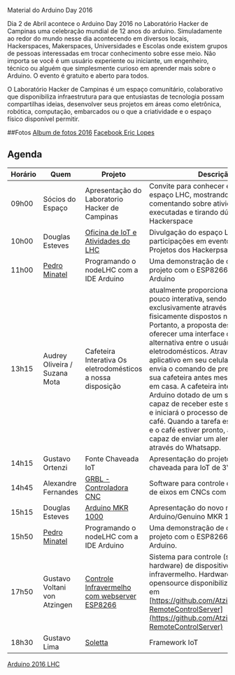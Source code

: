 Material do Arduino Day 2016

Dia 2 de Abril acontece o Arduino Day 2016 no Laboratório Hacker de Campinas uma celebração mundial de 12 anos do arduino. Simuladamente ao redor do mundo nesse dia acontecendo em diversos locais, Hackerspaces, Makerspaces, Universidades e Escolas onde existem grupos de pessoas interessadas em trocar conhecimento sobre esse meio.
Não importa se você é um usuário experiente ou iniciante, um engenheiro, técnico ou alguém que simplesmente curioso em aprender mais sobre o Arduino. O evento é gratuito e aberto para todos.

O Laboratório Hacker de Campinas é um espaço comunitário, colaborativo que disponibiliza infraestrutura para que entusiastas de tecnologia possam compartilhas ideias, desenvolver seus projetos em áreas como eletrônica, robótica, computação, embarcados ou o que a criatividade e o espaço físico disponível permitir.

##Fotos
[Album de fotos 2016](https://www.flickr.com/photos/22173788@N05/sets/72157666624565461/)
[Facebook Eric Lopes](https://www.facebook.com/eric.oliveira.lopes/media_set?set=a.959699694107114&type=1&l=920cf06785)

## Agenda

| Horário         | Quem	| Projeto |  Descrição |
| --- | --- | --- | --- |
|09h00|Sócios do Espaço|Apresentação do Laboratorio Hacker de Campinas	|Convite para conhecer e participar do espaço LHC, mostrando os espaços, comentando sobre atividades executadas e tirando dúvida sobre Hackerspace|
|10h00|Douglas Esteves|[Oficina de IoT e Atividades do LHC](https://pt.slideshare.net/douglasesteves/apresentao-do-lhc)|Divulgação do espaço LHC, participações em eventos e oficinas, Projetos dos Hackerpsace.|
|11h00|[Pedro Minatel](http://pedrominatel.com.br)|Programando o nodeLHC com a IDE Arduino|Uma demonstração de como criar um projeto com o ESP8266 com a IDE Arduino|
|13h15|Audrey Oliveira / Suzana Mota	|Cafeteira Interativa	Os eletrodomésticos a nossa disposição | atualmente proporciona uma interação pouco interativa, sendo realizadas exclusivamente através de botões fisicamente dispostos no aparelho. Portanto, a proposta deste projeto é oferecer uma interface de comunicação alternativa entre o usuário e seus eletrodomésticos. Através de um aplicativo em seu celular, o usuário, envia o comando de preparar café para sua cafeteira antes mesmo de chegar em casa. A cafeteira integrada a um Arduino dotado de um shield Wifi, será capaz de receber este sinal de ativação e iniciará o processo de preparação do café. Quando a tarefa estiver terminada e o café estiver pronto, a cafeteira será capaz de enviar um alerta ao usuário através do Whatsapp.
|14h15|Gustavo Ortenzi|	Fonte Chaveada IoT|	Apresentação do projeto da fonte chaveada para IoT de 3V3.
|14h45|Alexandre Fernandes|	[GRBL - Controladora CNC](https://drive.google.com/file/d/0Bx7RZMEK4yD3Qnc1Y1BWQnJEemM/view)| Software para controle de movimentos de eixos em CNCs com Arduino.
|15h15|Douglas Esteves|	[Arduino MKR 1000](https://pt.slideshare.net/douglasesteves/genuino-mkr1000) |	Apresentação do novo modelo de Arduino/Genuino MKR 1000
|15h50|[Pedro Minatel](http://pedrominatel.com.br)|Programando o nodeLHC com a IDE Arduino | Uma demonstração de como criar um projeto com o ESP8266 com a IDE Arduino.
|17h50| Gustavo Voltani von Atzingen | [Controle Infravermelho com webserver ESP8266](https://drive.google.com/file/d/0B2Lb_9hyZZ2EQ0RqMjVGTWZWWjg/view)	| Sistema para controle (software e hardware) de dispositivos de controle infravermelho. Hardware e software opensource disponibilizados no github em [https://github.com/Atzingen/esp8266-RemoteControlServer](https://github.com/Atzingen/esp8266-RemoteControlServer) |Hardware: baseado no microcontrolador esp8266 modelo 12e , com regulador de tensão e emissor infravermelho. Esquemático e pcb desenvolvidos no eagle(r) e disponíveis no repositório. Software: Webserver embarcada no esp faz a interface de controle com o usuário, entregando uma página com a UI de controle. a UI é feita utilizando bootstrap e jquery mobile para melhor interação com o usuário de forma responsiva. Os eventos da UI são feitos com o esp8266 de forma assincrona utilizando ajax (via jquery). Todo o software foi escrito utilizando o arduino como plataforma de desenvolvimento para o esp8266. Para mais informações, visite: https://github.com/Atzingen/esp8266-RemoteControlServer |
|18h30|Gustavo Lima| [Soletta](https://drive.google.com/file/d/0B2Lb_9hyZZ2EUmdZZF9VVDZmcDA/view)	| Framework IoT|

[Arduino 2016 LHC](https://lhc.net.br/wiki/Genuino_Day_2016)
